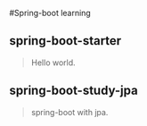 
#Spring-boot learning

## spring-boot-starter 

> Hello world.

## spring-boot-study-jpa

> spring-boot with jpa.
